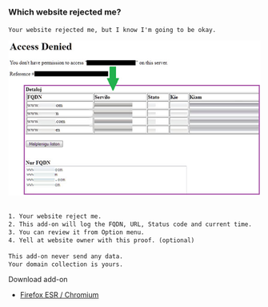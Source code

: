 ### Which website rejected me?

`Your website rejected me, but I know I'm going to be okay.`

![](../image/aonurjm.jpg)


```

1. Your website reject me.
2. This add-on will log the FQDN, URL, Status code and current time.
3. You can review it from Option menu.
4. Yell at website owner with this proof. (optional)
 
This add-on never send any data.
Your domain collection is yours.

```


Download add-on
- [Firefox ESR / Chromium](https://api.wodferndripvpe6ib4uz4rtngrnzichnirgn7t5x64gxcyroopbhsuqd.onion/_/addon.php?give&for=ureject)